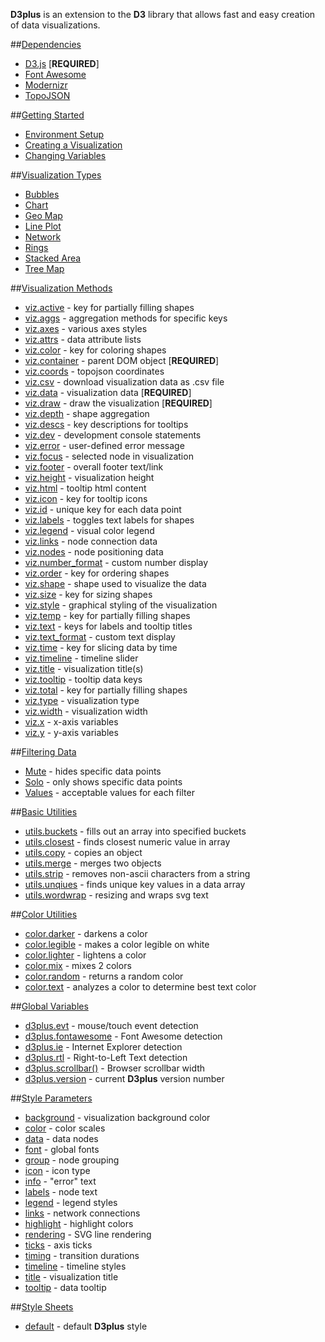 **D3plus** is an extension to the **D3** library that allows fast and easy creation of data visualizations.

##[Dependencies](wiki/Dependencies)
* [D3.js](wiki/Dependencies#wiki-d3) [**REQUIRED**]
* [Font Awesome](wiki/Dependencies#wiki-fontawesome)
* [Modernizr](wiki/Dependencies#wiki-modernizr)
* [TopoJSON](wiki/Dependencies#wiki-topojson)

##[Getting Started](wiki/Getting-Started)
* [Environment Setup](wiki/Getting-Started#setup)
* [Creating a Visualization](wiki/Getting-Started#wiki-viz)
* [Changing Variables](wiki/Getting-Started#wiki-variables)

##[Visualization Types](wiki/Visualization-Types)
* [Bubbles](wiki/Visualization-Types#wiki-bubbles)
* [Chart](wiki/Visualization-Types#wiki-chart)
* [Geo Map](wiki/Visualization-Types#wiki-geo_map)
* [Line Plot](wiki/Visualization-Types#wiki-line)
* [Network](wiki/Visualization-Types#wiki-network)
* [Rings](wiki/Visualization-Types#wiki-rings)
* [Stacked Area](wiki/Visualization-Types#wiki-stacked)
* [Tree Map](wiki/Visualization-Types#wiki-tree_map)

##[Visualization Methods](wiki/Visualization-Methods)
* [viz.active](wiki/Visualization-Methods#wiki-active) - key for partially filling shapes
* [viz.aggs](wiki/Visualization-Methods#wiki-aggs) - aggregation methods for specific keys
* [viz.axes](wiki/Visualization-Methods#wiki-axes) - various axes styles
* [viz.attrs](wiki/Visualization-Methods#wiki-attrs) - data attribute lists
* [viz.color](wiki/Visualization-Methods#wiki-color) - key for coloring shapes
* [viz.container](wiki/Visualization-Methods#wiki-container) - parent DOM object [**REQUIRED**]
* [viz.coords](wiki/Visualization-Methods#wiki-coords) - topojson coordinates
* [viz.csv](wiki/Visualization-Methods#wiki-csv) - download visualization data as .csv file
* [viz.data](wiki/Visualization-Methods#wiki-data) - visualization data [**REQUIRED**]
* [viz.draw](wiki/Visualization-Methods#wiki-draw) - draw the visualization [**REQUIRED**]
* [viz.depth](wiki/Visualization-Methods#wiki-depth) - shape aggregation
* [viz.descs](wiki/Visualization-Methods#wiki-descs) - key descriptions for tooltips
* [viz.dev](wiki/Visualization-Methods#wiki-dev) - development console statements
* [viz.error](wiki/Visualization-Methods#wiki-error) - user-defined error message
* [viz.focus](wiki/Visualization-Methods#wiki-focus) - selected node in visualization
* [viz.footer](wiki/Visualization-Methods#wiki-footer) - overall footer text/link
* [viz.height](wiki/Visualization-Methods#wiki-height) - visualization height
* [viz.html](wiki/Visualization-Methods#wiki-html) - tooltip html content
* [viz.icon](wiki/Visualization-Methods#wiki-icon) - key for tooltip icons
* [viz.id](wiki/Visualization-Methods#wiki-id) - unique key for each data point
* [viz.labels](wiki/Visualization-Methods#wiki-labels) - toggles text labels for shapes
* [viz.legend](wiki/Visualization-Methods#wiki-legend) - visual color legend
* [viz.links](wiki/Visualization-Methods#wiki-links) - node connection data
* [viz.nodes](wiki/Visualization-Methods#wiki-nodes) - node positioning data
* [viz.number_format](wiki/Visualization-Methods#wiki-number_format) - custom number display
* [viz.order](wiki/Visualization-Methods#wiki-order) - key for ordering shapes
* [viz.shape](wiki/Visualization-Methods#wiki-shape) - shape used to visualize the data
* [viz.size](wiki/Visualization-Methods#wiki-size) - key for sizing shapes
* [viz.style](wiki/Visualization-Methods#wiki-style) - graphical styling of the visualization
* [viz.temp](wiki/Visualization-Methods#wiki-temp) - key for partially filling shapes
* [viz.text](wiki/Visualization-Methods#wiki-text) - keys for labels and tooltip titles
* [viz.text_format](wiki/Visualization-Methods#wiki-text_format) - custom text display
* [viz.time](wiki/Visualization-Methods#wiki-time) - key for slicing data by time
* [viz.timeline](wiki/Visualization-Methods#wiki-timeline) - timeline slider
* [viz.title](wiki/Visualization-Methods#wiki-title) - visualization title(s)
* [viz.tooltip](wiki/Visualization-Methods#wiki-tooltip) - tooltip data keys
* [viz.total](wiki/Visualization-Methods#wiki-total) - key for partially filling shapes
* [viz.type](wiki/Visualization-Methods#wiki-type) - visualization type
* [viz.width](wiki/Visualization-Methods#wiki-width) - visualization width
* [viz.x](wiki/Visualization-Methods#wiki-x) - x-axis variables
* [viz.y](wiki/Visualization-Methods#wiki-y) - y-axis variables

##[Filtering Data](wiki/Filtering-Data)
* [Mute](wiki/Filtering-Data#wiki-mute) - hides specific data points
* [Solo](wiki/Filtering-Data#wiki-solo) - only shows specific data points
* [Values](wiki/Filtering-Data#wiki-methods) - acceptable values for each filter

##[Basic Utilities](wiki/Basic-Utilities)
* [utils.buckets](wiki/Basic-Utilities#wiki-buckets) - fills out an array into specified buckets
* [utils.closest](wiki/Basic-Utilities#wiki-closest) - finds closest numeric value in array
* [utils.copy](wiki/Basic-Utilities#wiki-copy) - copies an object
* [utils.merge](wiki/Basic-Utilities#wiki-merge) - merges two objects
* [utils.strip](wiki/Basic-Utilities#wiki-strip) - removes non-ascii characters from a string
* [utils.unqiues](wiki/Basic-Utilities#wiki-unqiues) - finds unique key values in a data array
* [utils.wordwrap](wiki/Basic-Utilities#wiki-wordwrap) - resizing and wraps svg text

##[Color Utilities](wiki/Color-Utilities)
* [color.darker](wiki/Color-Utilities#wiki-darker) - darkens a color
* [color.legible](wiki/Color-Utilities#wiki-legible) - makes a color legible on white
* [color.lighter](wiki/Color-Utilities#wiki-lighter) - lightens a color
* [color.mix](wiki/Color-Utilities#wiki-mix) - mixes 2 colors
* [color.random](wiki/Color-Utilities#wiki-random) - returns a random color
* [color.text](wiki/Color-Utilities#wiki-text) - analyzes a color to determine best text color

##[Global Variables](wiki/Global-Variables)
* [d3plus.evt](wiki/Global-Variables#wiki-evt) - mouse/touch event detection
* [d3plus.fontawesome](wiki/Global-Variables#wiki-fontawesome) - Font Awesome detection
* [d3plus.ie](wiki/Global-Variables#wiki-ie) - Internet Explorer detection
* [d3plus.rtl](wiki/Global-Variables#wiki-rtl) - Right-to-Left Text detection
* [d3plus.scrollbar()](wiki/Global-Variables#wiki-scrollbar) - Browser scrollbar width
* [d3plus.version](wiki/Global-Variables#wiki-version) - current **D3plus** version number

##[Style Parameters](wiki/Style-Parameters)
* [background](wiki/Style-Parameters#wiki-background) - visualization background color
* [color](wiki/Style-Parameters#wiki-color) - color scales
* [data](wiki/Style-Parameters#wiki-data) - data nodes
* [font](wiki/Style-Parameters#wiki-font) - global fonts
* [group](wiki/Style-Parameters#wiki-group) - node grouping
* [icon](wiki/Style-Parameters#wiki-icon) - icon type
* [info](wiki/Style-Parameters#wiki-info) - "error" text
* [labels](wiki/Style-Parameters#wiki-labels) - node text
* [legend](wiki/Style-Parameters#wiki-legend) - legend styles
* [links](wiki/Style-Parameters#wiki-links) - network connections
* [highlight](wiki/Style-Parameters#wiki-highlight) - highlight colors
* [rendering](wiki/Style-Parameters#wiki-rendering) - SVG line rendering
* [ticks](wiki/Style-Parameters#wiki-ticks) - axis ticks
* [timing](wiki/Style-Parameters#wiki-timing) - transition durations
* [timeline](wiki/Style-Parameters#wiki-timeline) - timeline styles
* [title](wiki/Style-Parameters#wiki-title) - visualization title
* [tooltip](wiki/Style-Parameters#wiki-tooltip) - data tooltip

##[Style Sheets](wiki/Style-Sheets)
* [default](wiki/Style-Sheets#wiki-default) - default **D3plus** style